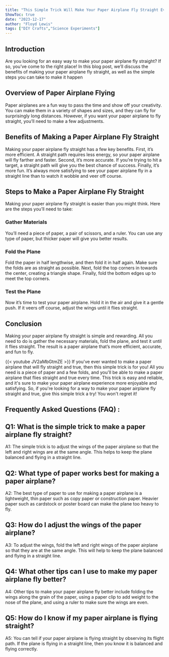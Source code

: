 ```yaml
---
title: "This Simple Trick Will Make Your Paper Airplane Fly Straight Every Time!"
ShowToc: true 
date: "2023-12-17"
author: "Floyd Lewis" 
tags: ["DIY Crafts","Science Experiments"]
---
```

## Introduction

Are you looking for an easy way to make your paper airplane fly straight? If so, you’ve come to the right place! In this blog post, we’ll discuss the benefits of making your paper airplane fly straight, as well as the simple steps you can take to make it happen 

## Overview of Paper Airplane Flying

Paper airplanes are a fun way to pass the time and show off your creativity. You can make them in a variety of shapes and sizes, and they can fly for surprisingly long distances. However, if you want your paper airplane to fly straight, you’ll need to make a few adjustments. 

## Benefits of Making a Paper Airplane Fly Straight

Making your paper airplane fly straight has a few key benefits. First, it’s more efficient. A straight path requires less energy, so your paper airplane will fly farther and faster. Second, it’s more accurate. If you’re trying to hit a target, a straight path will give you the best chance of success. Finally, it’s more fun. It’s always more satisfying to see your paper airplane fly in a straight line than to watch it wobble and veer off course. 

## Steps to Make a Paper Airplane Fly Straight

Making your paper airplane fly straight is easier than you might think. Here are the steps you’ll need to take: 

### Gather Materials

You’ll need a piece of paper, a pair of scissors, and a ruler. You can use any type of paper, but thicker paper will give you better results.

### Fold the Plane

Fold the paper in half lengthwise, and then fold it in half again. Make sure the folds are as straight as possible. Next, fold the top corners in towards the center, creating a triangle shape. Finally, fold the bottom edges up to meet the top corners. 

### Test the Plane

Now it’s time to test your paper airplane. Hold it in the air and give it a gentle push. If it veers off course, adjust the wings until it flies straight. 

## Conclusion

Making your paper airplane fly straight is simple and rewarding. All you need to do is gather the necessary materials, fold the plane, and test it until it flies straight. The result is a paper airplane that’s more efficient, accurate, and fun to fly.

{{< youtube JV2aMbGtmZE >}} 
If you've ever wanted to make a paper airplane that will fly straight and true, then this simple trick is for you! All you need is a piece of paper and a few folds, and you'll be able to make a paper airplane that flies straight and true every time. This trick is easy and reliable, and it's sure to make your paper airplane experience more enjoyable and satisfying. So, if you're looking for a way to make your paper airplane fly straight and true, give this simple trick a try! You won't regret it!

## Frequently Asked Questions (FAQ) :
## Q1: What is the simple trick to make a paper airplane fly straight?

A1: The simple trick is to adjust the wings of the paper airplane so that the left and right wings are at the same angle. This helps to keep the plane balanced and flying in a straight line.

## Q2: What type of paper works best for making a paper airplane?

A2: The best type of paper to use for making a paper airplane is a lightweight, thin paper such as copy paper or construction paper. Heavier paper such as cardstock or poster board can make the plane too heavy to fly.

## Q3: How do I adjust the wings of the paper airplane?

A3: To adjust the wings, fold the left and right wings of the paper airplane so that they are at the same angle. This will help to keep the plane balanced and flying in a straight line.

## Q4: What other tips can I use to make my paper airplane fly better?

A4: Other tips to make your paper airplane fly better include folding the wings along the grain of the paper, using a paper clip to add weight to the nose of the plane, and using a ruler to make sure the wings are even.

## Q5: How do I know if my paper airplane is flying straight?

A5: You can tell if your paper airplane is flying straight by observing its flight path. If the plane is flying in a straight line, then you know it is balanced and flying correctly.



